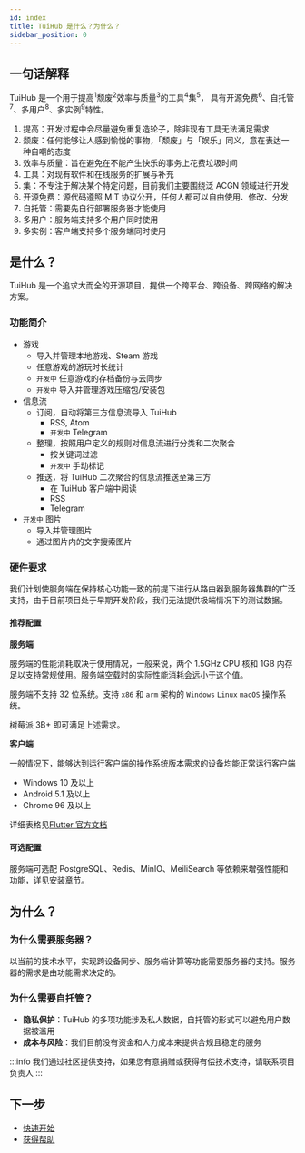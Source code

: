 ```yaml
---
id: index
title: TuiHub 是什么？为什么？
sidebar_position: 0
---
```


## 一句话解释

TuiHub 是一个用于提高<sup>1</sup>颓废<sup>2</sup>效率与质量<sup>3</sup>的工具<sup>4</sup>集<sup>5</sup>，
具有开源免费<sup>6</sup>、自托管<sup>7</sup>、多用户<sup>8</sup>、多实例<sup>9</sup>特性。

1. 提高：开发过程中会尽量避免重复造轮子，除非现有工具无法满足需求
2. 颓废：任何能够让人感到愉悦的事物，「颓废」与「娱乐」同义，意在表达一种自嘲的态度
3. 效率与质量：旨在避免在不能产生快乐的事务上花费垃圾时间
4. 工具：对现有软件和在线服务的扩展与补充
5. 集：不专注于解决某个特定问题，目前我们主要围绕泛 ACGN 领域进行开发
6. 开源免费：源代码遵照 MIT 协议公开，任何人都可以自由使用、修改、分发
7. 自托管：需要先自行部署服务器才能使用
8. 多用户：服务端支持多个用户同时使用
9. 多实例：客户端支持多个服务端同时使用

## 是什么？

TuiHub 是一个追求大而全的开源项目，提供一个跨平台、跨设备、跨网络的解决方案。

### 功能简介

- 游戏
  - 导入并管理本地游戏、Steam 游戏
  - 任意游戏的游玩时长统计
  - `开发中` 任意游戏的存档备份与云同步
  - `开发中` 导入并管理游戏压缩包/安装包
- 信息流
  - 订阅，自动将第三方信息流导入 TuiHub
    - RSS, Atom
    - `开发中` Telegram
  - 整理，按照用户定义的规则对信息流进行分类和二次聚合
    - 按关键词过滤
    - `开发中` 手动标记
  - 推送，将 TuiHub 二次聚合的信息流推送至第三方
    - 在 TuiHub 客户端中阅读
    - RSS
    - Telegram
- `开发中` 图片
  - 导入并管理图片
  - 通过图片内的文字搜索图片

### 硬件要求

我们计划使服务端在保持核心功能一致的前提下进行从路由器到服务器集群的广泛支持，由于目前项目处于早期开发阶段，我们无法提供极端情况下的测试数据。

#### 推荐配置

**服务端**

服务端的性能消耗取决于使用情况，一般来说，两个 1.5GHz CPU 核和 1GB 内存足以支持常规使用。服务端空载时的实际性能消耗会远小于这个值。

服务端不支持 32 位系统。支持 `x86` 和 `arm` 架构的 `Windows` `Linux` `macOS` 操作系统。

树莓派 3B+ 即可满足上述需求。

**客户端**

一般情况下，能够达到运行客户端的操作系统版本需求的设备均能正常运行客户端

- Windows 10 及以上
- Android 5.1 及以上
- Chrome 96 及以上

详细表格见[Flutter 官方文档](https://docs.flutter.dev/reference/supported-platforms)

#### 可选配置

服务端可选配 PostgreSQL、Redis、MinIO、MeiliSearch 等依赖来增强性能和功能，详见[安装](./installation)章节。

## 为什么？

### 为什么需要服务器？

以当前的技术水平，实现跨设备同步、服务端计算等功能需要服务器的支持。服务器的需求是由功能需求决定的。

### 为什么需要自托管？

- **隐私保护**：TuiHub 的多项功能涉及私人数据，自托管的形式可以避免用户数据被滥用
- **成本与风险**：我们目前没有资金和人力成本来提供合规且稳定的服务

:::info
我们通过社区提供支持，如果您有意捐赠或获得有偿技术支持，请联系项目负责人
:::

## 下一步

- [快速开始](./getstart/quickstart)
- [获得帮助](./help/support)
